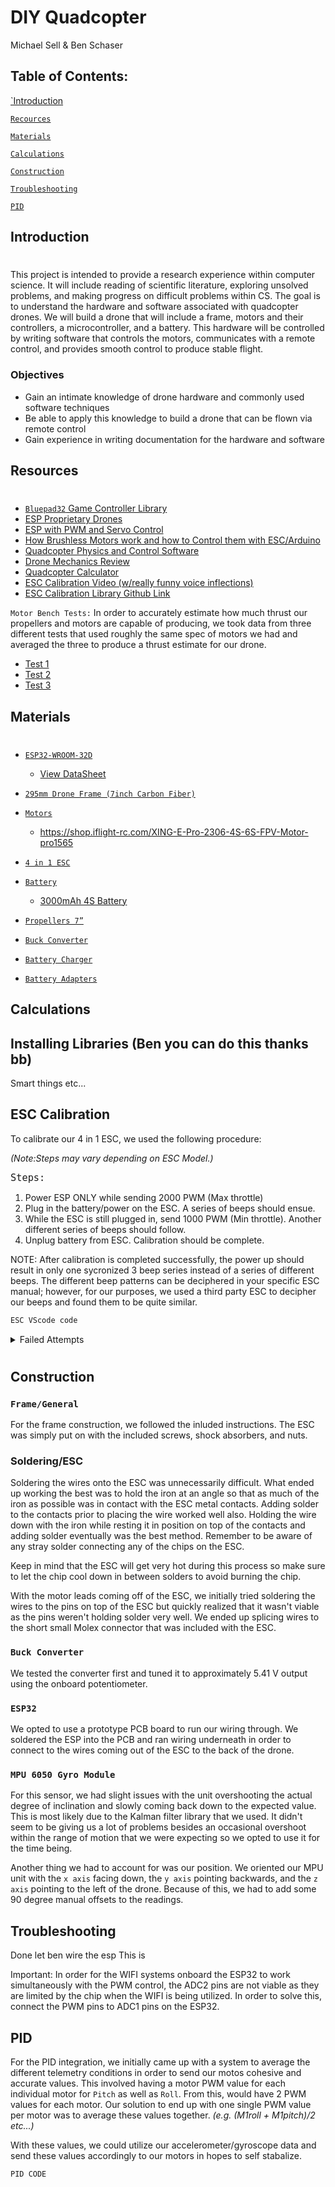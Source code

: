 # DIY Quadcopter
Michael Sell & Ben Schaser

## Table of Contents:

[`Introduction](#introduction)

[`Recources`](#resources)

[`Materials`](#materials)

[`Calculations`](#calculations)

[`Construction`](#construction)

[`Troubleshooting`](#troubleshooting)

[`PID`](#pid)


## Introduction 
#
This project is intended to provide a research experience within computer science.
It will include reading of scientific literature, exploring unsolved problems, and
making progress on difficult problems within CS.
The goal is to understand the hardware and software associated with quadcopter drones. We will build a drone that will include a frame,
motors and their controllers, a microcontroller, and a battery. This hardware
will be controlled by writing software that controls the motors, communicates
with a remote control, and provides smooth control to produce stable flight.

### Objectives
* Gain an intimate knowledge of drone hardware and commonly used software techniques
* Be able to apply this knowledge to build a drone that can be flown via
remote control
* Gain experience in writing documentation for the hardware and software

## Resources
#
* [`Bluepad32` Game Controller Library](https://retro.moe/2020/11/24/bluepad32-gamepad-support-for-esp32/)
* [ESP Proprietary Drones](https://espressif-docs.readthedocs-hosted.com/projects/espressif-esp-drone/en/latest/gettingstarted.html)
* [ESP with PWM and Servo Control](https://dronebotworkshop.com/esp32-servo/#ESP32_PWM)
* [How Brushless Motors work and how to Control them with ESC/Arduino](https://www.youtube.com/watch?v=uOQk8SJso6Q)
* [Quadcopter Physics and Control Software](https://andrew.gibiansky.com/blog/physics/quadcopter-dynamics/)
* [Drone Mechanics Review](Resources/review-drones%20(1).pdf)
* [Quadcopter Calculator](https://www.ecalc.ch/xcoptercalc.php)
* [ESC Calibration Video (w/really funny voice inflections)](https://youtu.be/t-w5Oog8Jcg)
* [ESC Calibration Library Github Link](https://github.com/lobodol/ESC-calibration)


`Motor Bench Tests:`
In order to accurately estimate how much thrust our propellers and motors are capable of producing, we took data from three different tests that used roughly the same spec of motors we had and averaged the three to produce a thrust estimate for our drone.

* [Test 1](https://www.youtube.com/watch?v=77WlZwNHjo8&t=430s)
* [Test 2](https://www.google.com/search?q=2306+2450KV+Brushless+Motor+bench+test&rlz=1C5GCEM_enUS1028US1028&biw=1280&bih=696&tbm=vid&sxsrf=AJOqlzWs4r4yYQFD0tcjWqWzBB7pllfhbQ%3A1675227781592&ei=hfLZY8TmI7ahptQPzN6msA4&ved=0ahUKEwiEvdvmxfP8AhW2kIkEHUyvCeYQ4dUDCA0&uact=5&oq=2306+2450KV+Brushless+Motor+bench+test&gs_lcp=Cg1nd3Mtd2l6LXZpZGVvEAMyBQghEKsCOgQIIxAnOgUIABCiBDoHCAAQHhCiBFDrAljhDWDKDmgAcAB4AIABbogB4AiSAQM5LjOYAQCgAQHAAQE&sclient=gws-wiz-video#fpstate=ive&vld=cid:67e3aa07,vid:T0EzXr54jb8)
* [Test 3](https://www.youtube.com/watch?v=yRARMQXxQSY)



## Materials
#
* [`ESP32-WROOM-32D`](https://www.amazon.com/HiLetgo-ESP-WROOM-32-Development-Microcontroller-Integrated/dp/B0718T232Z/ref=sr_1_3?keywords=esp32+vroom+32D&qid=1676402037&sr=8-3)
    * <a href="https://www.espressif.com/sites/default/files/documentation/esp32-wroom-32d_esp32-wroom-32u_datasheet_en.pdf">View DataSheet</a> 

* [`295mm Drone Frame (7inch Carbon Fiber)`](https://www.amazon.com/dp/B086X2JZD6/ref=sspa_dk_detail_1?psc=1&pd_rd_i=B086X2JZD6&pd_rd_w=WCDXi&content-id=amzn1.sym.dd2c6db7-6626-466d-bf04-9570e69a7df0&pf_rd_p=dd2c6db7-6626-466d-bf04-9570e69a7df0&pf_rd_r=J0KNY7VF83TW2ERNHBJ2&pd_rd_wg=QHlVM&pd_rd_r=0c775401-ea1b-4a0c-b214-b0ee40c58d4a&s=toys-and-games&sp_csd=d2lkZ2V0TmFtZT1zcF9kZXRhaWxfdGhlbWF0aWM&spLa=ZW5jcnlwdGVkUXVhbGlmaWVyPUExMUUxVjBDT1VUMUQ2JmVuY3J5cHRlZElkPUEwNzk4MTg1MUw0UFRLT0lKMVhDMSZlbmNyeXB0ZWRBZElkPUEwNjY2MjQwMUpNTklOWE8xSFY2WSZ3aWRnZXROYW1lPXNwX2RldGFpbF90aGVtYXRpYyZhY3Rpb249Y2xpY2tSZWRpcmVjdCZkb05vdExvZ0NsaWNrPXRydWU=)

* [`Motors`](https://www.amazon.com/iFlight-2450KV-Brushless-Racing-Quadcopter/dp/B096RTCGDT/ref=sr_1_2_sspa?crid=186K7HOMICKND&keywords=fpv+drone+motors+2306&qid=1675195938&sprefix=fpv+drone+motors+2306%2Caps%2C211&sr=8-2-spons&ufe=app_do%3Aamzn1.fos.006c50ae-5d4c-4777-9bc0-4513d670b6bc&psc=1&spLa=ZW5jcnlwdGVkUXVhbGlmaWVyPUExUkZQWjgwTlJNOFpGJmVuY3J5cHRlZElkPUEwODEzNDE4MlVaRUJKS0UwV1pJTCZlbmNyeXB0ZWRBZElkPUEwMDc5NDgxMUYxQkdFR1IxRVRXNiZ3aWRnZXROYW1lPXNwX2F0ZiZhY3Rpb249Y2xpY2tSZWRpcmVjdCZkb05vdExvZ0NsaWNrPXRydWU=)
    * <https://shop.iflight-rc.com/XING-E-Pro-2306-4S-6S-FPV-Motor-pro1565>

* [`4 in 1 ESC`](https://www.amazon.com/dp/B09SNWZRDG/ref=sspa_dk_detail_0?psc=1&pd_rd_i=B09SNWZRDG&pd_rd_w=Mll1v&content-id=amzn1.sym.bff6e147-54ad-4be3-b4ea-ec19ea6167f7&pf_rd_p=bff6e147-54ad-4be3-b4ea-ec19ea6167f7&pf_rd_r=2F9ZJ0W92CTRR8411K03&pd_rd_wg=JeM0S&pd_rd_r=8f039164-7b73-4ce9-93e9-99d09ca311aa&s=electronics&sp_csd=d2lkZ2V0TmFtZT1zcF9kZXRhaWwy&smid=A2J1A69ATLC913&spLa=ZW5jcnlwdGVkUXVhbGlmaWVyPUEzVVdDVjFVVjE0UFZDJmVuY3J5cHRlZElkPUEwNTExNjE5MjU1SFlCUUUzUUhVVyZlbmNyeXB0ZWRBZElkPUEwNDEzNTA0MjRPU09XOVZGQTA1OCZ3aWRnZXROYW1lPXNwX2RldGFpbDImYWN0aW9uPWNsaWNrUmVkaXJlY3QmZG9Ob3RMb2dDbGljaz10cnVl)

* [`Battery`](https://www.amazon.com/HOOVO-Battery-5500mAh-Connector-Compatible/dp/B09FJZKPKV/ref=sr_1_8?keywords=hoovo+4s+5500ma+lipo+battery&qid=1675199066&sr=8-8&ufe=app_do%3Aamzn1.fos.006c50ae-5d4c-4777-9bc0-4513d670b6bc
)
    * [3000mAh 4S Battery](https://www.amazon.com/HRB-3000Mah-Battery-Airplane-Traxxas/dp/B06XKNM73N/ref=sr_1_1_sspa?crid=30DEGJM5CF0MQ&keywords=hoovo+4s+2200ma+lipo+battery+60c&qid=1677012077&sprefix=hoovo+4s+2200ma+lipo+battery+60c%2Caps%2C129&sr=8-1-spons&psc=1&spLa=ZW5jcnlwdGVkUXVhbGlmaWVyPUEzUE9MOUdWT1BGTEFPJmVuY3J5cHRlZElkPUEwMzQ5MzQyMTdJWldWVUhOWUVGSiZlbmNyeXB0ZWRBZElkPUEwNzQyMDUyMTVQMlNMVTIxQ0tBOCZ3aWRnZXROYW1lPXNwX2F0ZiZhY3Rpb249Y2xpY2tSZWRpcmVjdCZkb05vdExvZ0NsaWNrPXRydWU=)
     
* [`Propellers 7”`](https://www.amazon.com/12PCS-HQProp-7X4X3-Light-Range/dp/B09NV9CGG2/ref=sr_1_12?crid=8WZDZD947POE&keywords=FPV+7%22+props&qid=1675798270&s=toys-and-games&sprefix=fpv+7+props%2Ctoys-and-games%2C98&sr=1-12)

* [`Buck Converter`](https://www.amazon.com/DZS-Elec-Adjustable-Electronic-Stabilizer/dp/B06XRN7NFQ/ref=sxin_15_pa_sp_search_thematic_sspa?content-id=amzn1.sym.fe3abdfa-d248-4e07-8b0d-b8a0a47d4a6c%3Aamzn1.sym.fe3abdfa-d248-4e07-8b0d-b8a0a47d4a6c&crid=2WEEA633BVTRX&cv_ct_cx=step+down+dc+voltage+converter&keywords=step+down+dc+voltage+converter&pd_rd_i=B06XRN7NFQ&pd_rd_r=9490743f-4ec6-4445-b12f-edb43e1d4aa7&pd_rd_w=IANd8&pd_rd_wg=dkxLE&pf_rd_p=fe3abdfa-d248-4e07-8b0d-b8a0a47d4a6c&pf_rd_r=NXVM7FCRCKWPGDQKD34G&qid=1675364662&s=electronics&sprefix=step+down+dc+voltage+converter%2Celectronics%2C105&sr=1-2-a73d1c8c-2fd2-4f19-aa41-2df022bcb241-spons&psc=1&spLa=ZW5jcnlwdGVkUXVhbGlmaWVyPUFQRU41NEZFNEdRT0UmZW5jcnlwdGVkSWQ9QTA1MzY0NDcyODhLWU9BWU0ySDlMJmVuY3J5cHRlZEFkSWQ9QTA2Nzk2NzAxMkoxS1lZWUdYRzlHJndpZGdldE5hbWU9c3Bfc2VhcmNoX3RoZW1hdGljJmFjdGlvbj1jbGlja1JlZGlyZWN0JmRvTm90TG9nQ2xpY2s9dHJ1ZQ==)

* [`Battery Charger`](https://www.amazon.com/Haisito-HB6-lipo-Charger/dp/B08C592PNV/ref=sr_1_2_sspa?keywords=4s+lipo+battery+charger+eC5&qid=1675796088&sr=8-2-spons&psc=1&spLa=ZW5jcnlwdGVkUXVhbGlmaWVyPUExNE5CMTY4WFRVREZTJmVuY3J5cHRlZElkPUEwOTcyMjQwQTc2SUxKTUREVTYxJmVuY3J5cHRlZEFkSWQ9QTA4MjI3NzgyVksxMEJGUUZTTVE3JndpZGdldE5hbWU9c3BfYXRmJmFjdGlvbj1jbGlja1JlZGlyZWN0JmRvTm90TG9nQ2xpY2s9dHJ1ZQ==)

* [`Battery Adapters`](https://www.amazon.com/FLY-RC-Connector-Silicone-11-8inch/dp/B07C23S3RK/ref=sr_1_10?crid=16JVO0JYO4LT5&keywords=lipo%2BeC5%2Badapter&qid=1675796767&sprefix=lipo%2Bec5%2Badapter%2Caps%2C143&sr=8-10&th=1)

## Calculations

## Installing Libraries (Ben you can do this thanks bb)

Smart things etc...

## ESC Calibration
To calibrate our 4 in 1 ESC, we used the following procedure:

*(Note:Steps may vary depending on ESC Model.)*

<Font Size= 4>`Steps:`</Font>

1. Power ESP ONLY while sending 2000 PWM (Max throttle)
2. Plug in the battery/power on the ESC. A series of beeps should ensue.
3. While the ESC is still plugged in, send 1000 PWM (Min throttle). Another different series of beeps should follow.
4. Unplug battery from ESC. Calibration should be complete.

NOTE: After calibration is completed successfully, the power up should result in only one sycronized 3 beep series instead of a series of different beeps. The different beep patterns can be deciphered in your specific ESC manual; however, for our purposes, we used a third party ESC to decipher our beeps and found them to be quite similar.

```C++
ESC VScode code
```

<details>
<summary>Failed Attempts</summary>
<br>
Using the [ESC-Calibration.io](https://github.com/lobodol/ESC-calibration) from lobodo we were able to calibrate the esc by finding max and min throttle and then running the test function that starts at minimum throttle and goes to max. We ended up using an Arduino UNO to perform the calibration as the library wasn't working with the ESP32 and kept giving an error of 'Timed out waiting for packet header'. We tried it in arduino IDE along with VSCode and none worked with the ESP32. We anticipate that the library wasn't friendly with the model of ESP32? Not sure

As we were testing the motors with the Arduino, we were able to calibrate them individually without a problem; however, when we started to test all four of them at once, at least one motor remained motionless. To remedy this, we switched back over to the ESP32 board and used the following code to test our motors with through VScode and all four worked simultaneously without a problem

</details>

#

## Construction
### `Frame/General`
For the frame construction, we followed the inluded instructions. The ESC was simply put on with the included screws, shock absorbers, and nuts. 

### Soldering/ESC
Soldering the wires onto the ESC was unnecessarily difficult. What ended up working the best was to hold the iron at an angle so that as much of the iron as possible was in contact with the ESC metal contacts. Adding solder to the contacts prior to placing the wire worked well also. Holding the wire down with the iron while resting it in position on top of the contacts and adding solder eventually was the best method. Remember to be aware of any stray solder connecting any of the chips on the ESC.

Keep in mind that the ESC will get very hot during this process so make sure to let the chip cool down in between solders to avoid burning the chip. 

With the motor leads coming off of the ESC, we initially tried soldering the wires to the pins on top of the ESC but quickly realized that it wasn't viable as the pins weren't holding solder very well. We ended up splicing wires to the short small Molex connector that was included with the ESC. 

### `Buck Converter`
We tested the converter first and tuned it to approximately 5.41 V output using the onboard potentiometer. 

### `ESP32`
We opted to use a prototype PCB board to run our wiring through. We soldered the ESP into the PCB and ran wiring underneath in order to connect to the wires coming out of the ESC to the back of the drone.

### `MPU 6050 Gyro Module`
For this sensor, we had slight issues with the unit overshooting the actual degree of inclination and slowly coming back down to the expected value. This is most likely due to the Kalman filter library that we used. It didn't seem to be giving us a lot of problems besides an occasional overshoot within the range of motion that we were expecting so we opted to use it for the time being.

Another thing we had to account for was our position. We oriented our MPU unit with the `x axis` facing down, the `y axis` pointing backwards, and the `z axis` pointing to the left of the drone. Because of this, we had to add some 90 degree manual offsets to the readings.

## Troubleshooting

Done let ben wire the esp
This is

Important: In order for the WIFI systems onboard the ESP32 to work simultaneously with the PWM control, the ADC2 pins are not viable as they are limited by the chip when the WIFI is being utilized. In order to solve this, connect the PWM pins to ADC1 pins on the ESP32.


## PID

For the PID integration, we initially came up with a system to average the different telemetry conditions in order to send our motos cohesive and accurate values. This involved having a motor PWM value for each individual motor for `Pitch` as well as `Roll`. From this, would have 2 PWM values for each motor. Our solution to end up with one single PWM value per motor was to average these values together. *(e.g. (M1roll + M1pitch)/2 etc...)* 

With these values, we could utilize our accelerometer/gyroscope data and send these values accordingly to our motors in hopes to self stabalize.

```C++
PID CODE
```